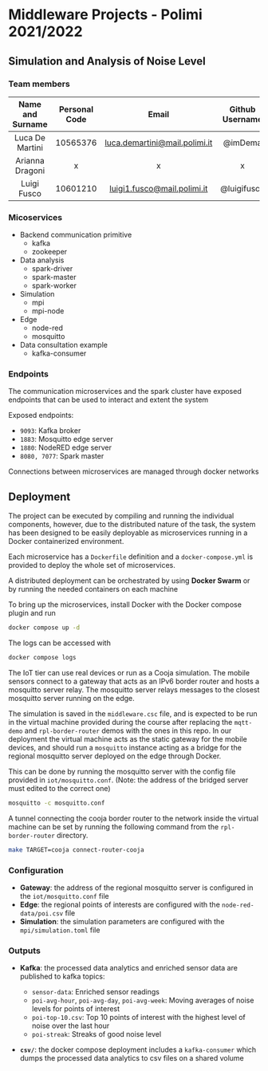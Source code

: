 # Middleware Projects - Polimi 2021/2022

## Simulation and Analysis of Noise Level

### Team members
 Name and Surname | Personal Code |             Email             | Github Username 
:---: |:-------------:|:-----------------------------:| :---:
 Luca De Martini |   10565376    | luca.demartini@mail.polimi.it | @imDema 
 Arianna Dragoni |       x       |               x               |        x        
 Luigi Fusco |   10601210    |  luigi1.fusco@mail.polimi.it  |        @luigifusco        


### Micoservices

+ Backend communication primitive
    + kafka
    + zookeeper
+ Data analysis
    + spark-driver
    + spark-master
    + spark-worker
+ Simulation
    + mpi
    + mpi-node
+ Edge
    + node-red
    + mosquitto
+ Data consultation example
    + kafka-consumer

### Endpoints

The communication microservices and the spark cluster have exposed endpoints that can be used to interact and extent the system

Exposed endpoints:
+ `9093`: Kafka broker
+ `1883`: Mosquitto edge server
+ `1880`: NodeRED edge server
+ `8080, 7077`: Spark master

Connections between microservices are managed through docker networks
## Deployment

The project can be executed by compiling and running the individual components, however, due to the distributed nature of the task, the system has been designed to be easily deployable as microservices running in a Docker containerized environment.

Each microservice has a `Dockerfile` definition and a `docker-compose.yml` is provided to deploy the whole set of microservices.

A distributed deployment can be orchestrated by using **Docker Swarm** or by running the needed containers on each machine

To bring up the microservices, install Docker with the Docker compose plugin and run
```sh
docker compose up -d
```

The logs can be accessed with
```sh
docker compose logs
```

The IoT tier can use real devices or run as a Cooja simulation.
The mobile sensors connect to a gateway that acts as an IPv6 border router and hosts a mosquitto server relay.
The mosquitto server relays messages to the closest mosquitto server running on the edge.

The simulation is saved in the `middleware.csc` file, and is expected to be run in the virtual machine
provided during the course after replacing the `mqtt-demo` and `rpl-border-router` demos with the ones in this repo.
In our deployment the virtual machine acts as the static gateway for the mobile devices, and should run a `mosquitto`
instance acting as a bridge for the regional mosquitto server deployed on the edge through Docker.

This can be done by running the mosquitto server with the config file provided in `iot/mosquitto.conf`. (Note: the address of the bridged server must edited to the correct one)
```sh
mosquitto -c mosquitto.conf
```
A tunnel connecting the cooja border router
to the network inside the virtual machine can be set by running the following command from the `rpl-border-router` directory.
```sh
make TARGET=cooja connect-router-cooja
```

### Configuration

+ **Gateway**: the address of the regional mosquitto server is configured in the `iot/mosquitto.conf` file
+ **Edge**: the regional points of interests are configured with the `node-red-data/poi.csv` file
+ **Simulation**: the simulation parameters are configured with the `mpi/simulation.toml` file

### Outputs

+ **Kafka**: the processed data analytics and enriched sensor data are published to kafka topics:
    + `sensor-data`: Enriched sensor readings
    + `poi-avg-hour`, `poi-avg-day`, `poi-avg-week`: Moving averages of noise levels for points of interest
    + `poi-top-10.csv`: Top 10 points of interest with the highest level of noise over the last hour
    + `poi-streak`: Streaks of good noise level

+ **`csv/`**: the docker compose deployment includes a `kafka-consumer` which dumps the processed data analytics to csv files on a shared volume
